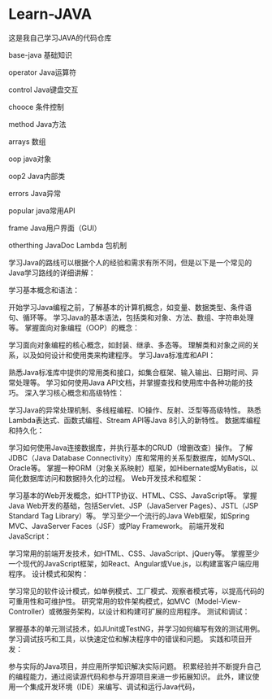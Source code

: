 # Learn-JAVA
这是我自己学习JAVA的代码仓库

base-java 基础知识

operator Java运算符

control Java键盘交互

chooce 条件控制

method Java方法

arrays 数组

oop java对象

oop2 Java内部类

errors Java异常

popular java常用API

frame Java用户界面（GUI）

otherthing JavaDoc Lambda 包机制


学习Java的路线可以根据个人的经验和需求有所不同，但是以下是一个常见的Java学习路线的详细讲解：

学习基本概念和语法：

开始学习Java编程之前，了解基本的计算机概念，如变量、数据类型、条件语句、循环等。
学习Java的基本语法，包括类和对象、方法、数组、字符串处理等。
掌握面向对象编程（OOP）的概念：

学习面向对象编程的核心概念，如封装、继承、多态等。
理解类和对象之间的关系，以及如何设计和使用类来构建程序。
学习Java标准库和API：

熟悉Java标准库中提供的常用类和接口，如集合框架、输入输出、日期时间、异常处理等。
学习如何使用Java API文档，并掌握查找和使用库中各种功能的技巧。
深入学习核心概念和高级特性：

学习Java的异常处理机制、多线程编程、IO操作、反射、泛型等高级特性。
熟悉Lambda表达式、函数式编程、Stream API等Java 8引入的新特性。
数据库编程和持久化：

学习如何使用Java连接数据库，并执行基本的CRUD（增删改查）操作。
了解JDBC（Java Database Connectivity）库和常用的关系型数据库，如MySQL、Oracle等。
掌握一种ORM（对象关系映射）框架，如Hibernate或MyBatis，以简化数据库访问和数据持久化的过程。
Web开发技术和框架：

学习基本的Web开发概念，如HTTP协议、HTML、CSS、JavaScript等。
掌握Java Web开发的基础，包括Servlet、JSP（JavaServer Pages）、JSTL（JSP Standard Tag Library）等。
学习至少一个流行的Java Web框架，如Spring MVC、JavaServer Faces（JSF）或Play Framework。
前端开发和JavaScript：

学习常用的前端开发技术，如HTML、CSS、JavaScript、jQuery等。
掌握至少一个现代的JavaScript框架，如React、Angular或Vue.js，以构建富客户端应用程序。
设计模式和架构：

学习常见的软件设计模式，如单例模式、工厂模式、观察者模式等，以提高代码的可重用性和可维护性。
研究常用的软件架构模式，如MVC（Model-View-Controller）或微服务架构，以设计和构建可扩展的应用程序。
测试和调试：

掌握基本的单元测试技术，如JUnit或TestNG，并学习如何编写有效的测试用例。
学习调试技巧和工具，以快速定位和解决程序中的错误和问题。
实践和项目开发：

参与实际的Java项目，并应用所学知识解决实际问题。
积累经验并不断提升自己的编程能力，通过阅读源代码和参与开源项目来进一步拓展知识。
此外，建议使用一个集成开发环境（IDE）来编写、调试和运行Java代码，


